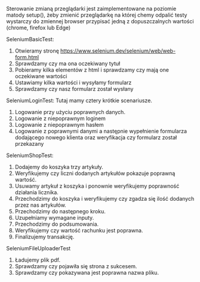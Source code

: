 
Sterowanie zmianą przeglądarki jest zaimplementowane na poziomie matody setup(), żeby zmienić przeglądarkę na której chemy odpalić testy wystarczy do zmiennej browser przypisać jedną z dopuszczalnych wartości (chrome, firefox lub Edge)

SeleniumBasicTest:
1. Otwieramy stronę https://www.selenium.dev/selenium/web/web-form.html
2. Sprawdzamy czy ma ona oczekiwany tytuł
3. Pobieramy kilka elementów z html i sprawdzamy czy mają one oczekiwane wartości
4. Ustawiamy kilka wartości i wysyłamy formularz
5. Sprawdzamy czy nasz formularz został wysłany

SeleniumLoginTest:
Tutaj mamy cztery krótkie scenariusze.
1. Logowanie przy użyciu poprawnych danych.
2. Logowanie z niepoprawnym loginem
3. Logowanie z niepoprawnym hasłem
4. Logowanie z poprawnymi danymi a następnie wypełnienie formularza dodającego nowego klienta oraz weryfikacja czy formularz został przekazany

SeleniumShopTest:
1. Dodajemy do koszyka trzy artykuły.
2. Weryfikujemy czy liczni dodanych artykułów pokazuje poprawną wartość.
3. Usuwamy artykuł z koszyka i ponownie weryfikujemy poprawność działania licznika.
4. Przechodzimy do koszyka i weryfikujemy czy zgadza się ilość dodanych przez nas artykułów.
5. Przechodzimy do następnego kroku.
6. Uzupełniamy wymagane inputy.
7. Przechodzimy do podsumowania.
8. Weryfikujemy czy wartość rachunku jest poprawna.
9. Finalizujemy transakcję.

SeleniumFileUploaderTest
1. Ładujemy plik pdf.
2. Sprawdzamy czy pojawiła się strona z sukcesem.
3. Sprawdzamy czy pokazywana jest poprawna nazwa pliku.
